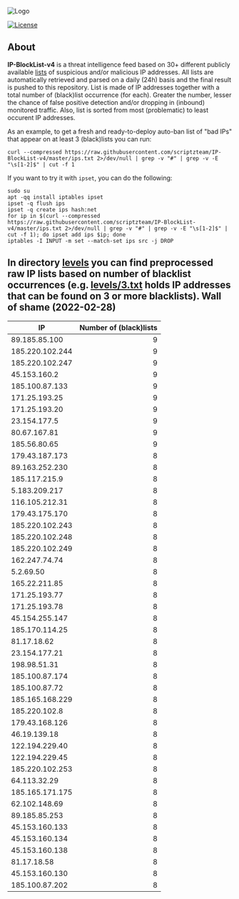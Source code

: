 ![Logo](https://i.imgur.com/PyKLAe7.png)

[![License](https://img.shields.io/badge/license-The_Unlicense-red.svg)](https://unlicense.org/)

About
----

**IP-BlockList-v4** is a threat intelligence feed based on 30+ different publicly available [lists](https://github.com/stamparm/maltrail) of suspicious and/or malicious IP addresses. All lists are automatically retrieved and parsed on a daily (24h) basis and the final result is pushed to this repository. List is made of IP addresses together with a total number of (black)list occurrence (for each). Greater the number, lesser the chance of false positive detection and/or dropping in (inbound) monitored traffic. Also, list is sorted from most (problematic) to least occurent IP addresses.

As an example, to get a fresh and ready-to-deploy auto-ban list of "bad IPs" that appear on at least 3 (black)lists you can run:

```
curl --compressed https://raw.githubusercontent.com/scriptzteam/IP-BlockList-v4/master/ips.txt 2>/dev/null | grep -v "#" | grep -v -E "\s[1-2]$" | cut -f 1
```

If you want to try it with `ipset`, you can do the following:

```
sudo su
apt -qq install iptables ipset
ipset -q flush ips
ipset -q create ips hash:net
for ip in $(curl --compressed https://raw.githubusercontent.com/scriptzteam/IP-BlockList-v4/master/ips.txt 2>/dev/null | grep -v "#" | grep -v -E "\s[1-2]$" | cut -f 1); do ipset add ips $ip; done
iptables -I INPUT -m set --match-set ips src -j DROP
```

In directory [levels](levels) you can find preprocessed raw IP lists based on number of blacklist occurrences (e.g. [levels/3.txt](levels/3.txt) holds IP addresses that can be found on 3 or more blacklists).
Wall of shame (2022-02-28)
----

|IP|Number of (black)lists|
|---|--:|
89.185.85.100|9
185.220.102.244|9
185.220.102.247|9
45.153.160.2|9
185.100.87.133|9
171.25.193.25|9
171.25.193.20|9
23.154.177.5|9
80.67.167.81|9
185.56.80.65|9
179.43.187.173|8
89.163.252.230|8
185.117.215.9|8
5.183.209.217|8
116.105.212.31|8
179.43.175.170|8
185.220.102.243|8
185.220.102.248|8
185.220.102.249|8
162.247.74.74|8
5.2.69.50|8
165.22.211.85|8
171.25.193.77|8
171.25.193.78|8
45.154.255.147|8
185.170.114.25|8
81.17.18.62|8
23.154.177.21|8
198.98.51.31|8
185.100.87.174|8
185.100.87.72|8
185.165.168.229|8
185.220.102.8|8
179.43.168.126|8
46.19.139.18|8
122.194.229.40|8
122.194.229.45|8
185.220.102.253|8
64.113.32.29|8
185.165.171.175|8
62.102.148.69|8
89.185.85.253|8
45.153.160.133|8
45.153.160.134|8
45.153.160.138|8
81.17.18.58|8
45.153.160.130|8
185.100.87.202|8
